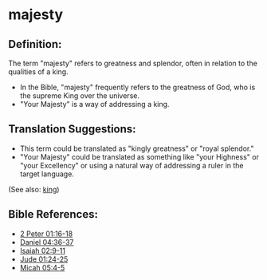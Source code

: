 # majesty #

## Definition: ##

The term "majesty" refers to greatness and splendor, often in relation to the qualities of a king.

* In the Bible, "majesty" frequently refers to the greatness of God, who is the supreme King over the universe.
* "Your Majesty" is a way of addressing a king.

## Translation Suggestions: ##

* This term could be translated as "kingly greatness" or "royal splendor."
* "Your Majesty" could be translated as something like "your Highness" or "your Excellency" or using a natural way of addressing a ruler in the target language.

(See also: [king](../other/king.md))

## Bible References: ##

* [2 Peter 01:16-18](https://door43.org/en/bible/notes/2pe/01/16)
* [Daniel 04:36-37](https://door43.org/en/bible/notes/dan/04/36)
* [Isaiah 02:9-11](https://door43.org/en/bible/notes/isa/02/09)
* [Jude 01:24-25](https://door43.org/en/bible/notes/jud/01/24)
* [Micah 05:4-5](https://door43.org/en/bible/notes/mic/05/04)

